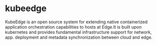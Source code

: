 # kubeedge
KubeEdge is an open source system for extending native containerized application orchestration capabilities to hosts at Edge.It is built upon kubernetes and provides fundamental infrastructure support for network, app. deployment and metadata synchronization between cloud and edge.
